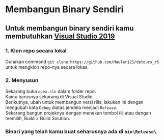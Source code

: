# **Membangun Binary Sendiri**

## Untuk membangun binary sendiri kamu membutuhkan [Visual Studio 2019](https://visualstudio.microsoft.com/)

### 1. Klon repo secara lokal
Gunakan command `git clone https://github.com/Mauler125/detours_r5` untuk mengklon repo-nya secara lokas.

### 2. Menyusun
Sekarang buka `apex.sln` dalam folder repo.<br/>
Kamu harusnya sekarang di Visual Studio.<br/>
Berikutnya, ubah untuk membangun versi rilis; lakukan ini dengan mengubah kata `Debug` diatas jendela menjadi `Release`.<br/>
Sekarang bangun projeknya dengan menekan tombol `F6` atau dengan memilih, Build > Build Solution.

### Binari yang telah kamu buat seharusnya ada di `bin\Release\` 